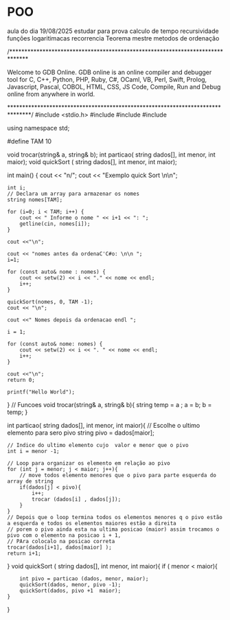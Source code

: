 # POO
aula do dia 19/08/2025
estudar para prova calculo de tempo 
recursividade funções logaritimacas 
recorrencia 
Teorema mestre 
metodos de ordenação

/******************************************************************************

Welcome to GDB Online.
  GDB online is an online compiler and debugger tool for C, C++, Python, PHP, Ruby,
  C#, OCaml, VB, Perl, Swift, Prolog, Javascript, Pascal, COBOL, HTML, CSS, JS
  Code, Compile, Run and Debug online from anywhere in world.

*******************************************************************************/
#include <stdio.h>
#include <iostream>
#include <iomanip>
#include<string>

using namespace std;

#define TAM 10

void trocar(string& a, string& b);
int particao( string dados[], int menor, int maior);
void quickSort ( string dados[], int menor, int maior);

int main()
{
	cout << "n/";
	cout << "Exemplo quick Sort \n\n";

	int i;
	// Declara um array para armazenar os nomes
	string nomes[TAM];

	for (i=0; i < TAM; i++) {
		cout << " Informe o nome " << i+1 << ": ";
		getline(cin, nomes[i]);
	}

	cout <<"\n";

	cout << "nomes antes da ordenaC'C#o: \n\n ";
	i=1;

	for (const auto& nome : nomes) {
		cout << setw(2) << i << "." << nome << endl;
		i++;
	}

	quickSort(nomes, 0, TAM -1);
	cout << "\n";

	cout <<" Nomes depois da ordenacao endl ";

	i = 1;

	for (const auto& nome: nomes) {
		cout << setw(2) << i << ". " << nome << endl;
		i++;
	}

	cout <<"\n";
	return 0;

	printf("Hello World");
}
// Funcoes
void trocar(string& a, string& b){
    string temp = a ;
    a = b;
    b = temp;
}

int particao( string dados[], int menor, int maior){
    // Escolhe o ultimo elemento para sero pivo
    string pivo = dados[maior];
    
    // Indice do ultimo elemento cujo  valor e menor que o pivo
    int i = menor -1;
    
    // Loop para organizar os elemento em relação ao pivo
    for (int j = menor; j < maior; j++){
        // move todos elemento menores que o pivo para parte esquerda do array de string
        if(dados[j] < pivo){
            i++;
            trocar (dados[i] , dados[j]);
        }
    }
    // Depois que o loop termina todos os elementos menores q o pivo estão a esquerda e todos os elementos maiores estão a direita
    // porem o pivo ainda esta na ultima posicao (maior) assim trocamos o pivo com o elemento na posicao i + 1,
    // PAra colocalo na posicao correta
    trocar(dados[i+1], dados[maior] );
    return i+1;
}
void quickSort ( string dados[], int menor, int maior){
    if ( menor < maior){
        
        int pivo = particao (dados, menor, maior);
        quickSort(dados, menor, pivo -1);
        quickSort(dados, pivo +1  maior);
    }
}

